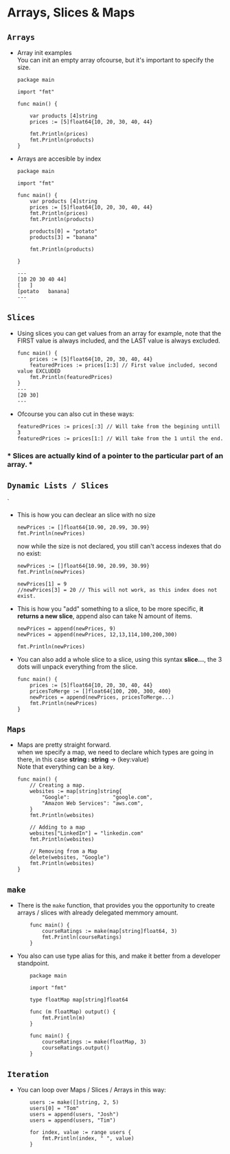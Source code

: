 # Arrays, Slices & Maps

## `Arrays`
- Array init examples  
    You can init an empty array ofcourse, but it's important to specify the size.
    ```
    package main

    import "fmt"

    func main() {

        var products [4]string
        prices := [5]float64{10, 20, 30, 40, 44}

        fmt.Println(prices)
        fmt.Println(products)
    }
    ```
- Arrays are accesible by index
    ```
    package main

    import "fmt"

    func main() {
        var products [4]string
        prices := [5]float64{10, 20, 30, 40, 44}
        fmt.Println(prices)
        fmt.Println(products)

        products[0] = "potato"
        products[3] = "banana"

        fmt.Println(products)
        
    }

    ---
    [10 20 30 40 44]
    [   ]
    [potato   banana]
    ---
    ```

## `Slices`
- Using slices you can get values from an array for example, note that the FIRST value is always included, and the LAST value is always excluded.

    ```
    func main() {
        prices := [5]float64{10, 20, 30, 40, 44}
        featuredPrices := prices[1:3] // First value included, second value EXCLUDED
        fmt.Println(featuredPrices)
    }
    ---
    [20 30]
    ---
    ```
- Ofcourse you can also cut in these ways:
    ```
    featuredPrices := prices[:3] // Will take from the begining untill 3
    featuredPrices := prices[1:] // Will take from the 1 until the end.
    ```

### * **Slices are actually kind of a pointer to the particular part of an array.** *

## `Dynamic Lists / Slices`
`
- This is how you can declear an  slice with no size
    ```
    newPrices := []float64{10.90, 20.99, 30.99}
	fmt.Println(newPrices)
    ```
    now while the size is not declared, you still can't access indexes that do no exist:
    ```
    newPrices := []float64{10.90, 20.99, 30.99}
	fmt.Println(newPrices)

	newPrices[1] = 9
	//newPrices[3] = 20 // This will not work, as this index does not exist.
    ```
- This is how you "add" something to a slice, to be more specific, **it returns a new slice**, append also can take N amount of items.
    ```
    newPrices = append(newPrices, 9)
    newPrices = append(newPrices, 12,13,114,100,200,300)

	fmt.Println(newPrices)
    ```
- You can also add a whole slice to a slice, using this syntax **slice...**, the 3 dots will unpack everything from the slice.
    ```
    func main() {
        prices := [5]float64{10, 20, 30, 40, 44}
        pricesToMerge := []float64{100, 200, 300, 400}
        newPrices = append(newPrices, pricesToMerge...)
        fmt.Println(newPrices)
    }
    ```

## `Maps`
- Maps are pretty straight forward.  
when we specify a map, we need to declare which types are going in there, in this case **string : string** -> (key:value)  
Note that everything can be a key.
    ```
    func main() {
        // Creating a map.
        websites := map[string]string{
            "Google":              "google.com",
            "Amazon Web Services": "aws.com",
        }
        fmt.Println(websites)

        // Adding to a map
        websites["LinkedIn"] = "linkedin.com"
        fmt.Println(websites)

        // Removing from a Map
        delete(websites, "Google")
        fmt.Println(websites)
    }
    ```

## `make`
- There is the `make` function, that provides you the opportunity to create arrays / slices with already delegated memmory amount.
    ```
        func main() {
            courseRatings := make(map[string]float64, 3)
            fmt.Println(courseRatings)
        }
    ```
- You also can use type alias for this, and make it better from a developer standpoint.
    ```
        package main

        import "fmt"

        type floatMap map[string]float64

        func (m floatMap) output() {
            fmt.Println(m)
        }

        func main() {
            courseRatings := make(floatMap, 3)
            courseRatings.output()
        }

    ```

## `Iteration`
- You can loop over Maps / Slices / Arrays in this way:
    ```
        users := make([]string, 2, 5)
        users[0] = "Tom"
        users = append(users, "Josh")
        users = append(users, "Tim")

        for index, value := range users {
            fmt.Println(index, " ", value)
        }
    ```